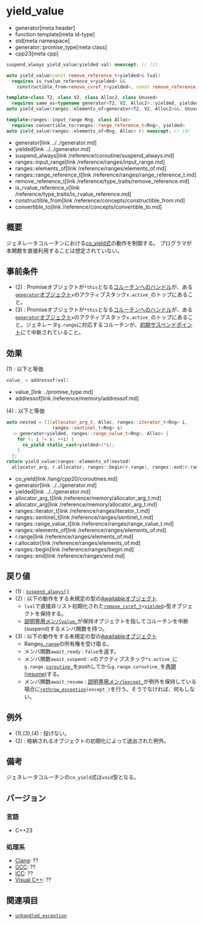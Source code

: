 # yield_value
* generator[meta header]
* function template[meta id-type]
* std[meta namespace]
* generator::promise_type[meta class]
* cpp23[meta cpp]

```cpp
suspend_always yield_value(yielded val) noexcept; // (1)

auto yield_value(const remove_reference_t<yielded>& lval)
  requires is_rvalue_reference_v<yielded> &&
    constructible_from<remove_cvref_t<yielded>, const remove_reference_t<yielded>&>;  // (2)

template<class T2, class V2, class Alloc2, class Unused>
  requires same_as<typename generator<T2, V2, Alloc2>::yielded, yielded>
auto yield_value(ranges::elements_of<generator<T2, V2, Alloc2>&&, Unused> g) noexcept; // (3)

template<ranges::input_range Rng, class Alloc>
  requires convertible_to<ranges::range_reference_t<Rng>, yielded>
auto yield_value(ranges::elements_of<Rng, Alloc> r) noexcept; // (4)
```
* generator[link ../../generator.md]
* yielded[link ../../generator.md]
* suspend_always[link /reference/coroutine/suspend_always.md]
* ranges::input_range[link /reference/ranges/input_range.md]
* ranges::elements_of[link /reference/ranges/elements_of.md]
* ranges::range_reference_t[link /reference/ranges/range_reference_t.md]
* remove_reference_t[link /reference/type_traits/remove_reference.md]
* is_rvalue_reference_v[link /reference/type_traits/is_rvalue_reference.md]
* constructible_from[link /reference/concepts/constructible_from.md]
* convertible_to[link /reference/concepts/convertible_to.md]


## 概要
ジェネレータコルーチンにおける[co_yield式](/lang/cpp20/coroutines.md)の動作を制御する。
プログラマが本関数を直接利用することは想定されていない。


## 事前条件
- (2) : Promiseオブジェクトが`*this`となる[コルーチンへのハンドル](/reference/coroutine/coroutine_handle.md)が、ある[`generator`オブジェクト](../../generator.md)`x`のアクティブスタック`x.active_`のトップにあること。
- (3) : Promiseオブジェクトが`*this`となる[コルーチンへのハンドル](/reference/coroutine/coroutine_handle.md)が、ある[`generator`オブジェクト](../../generator.md)`x`のアクティブスタック`x.active_`のトップにあること。ジェネレータ`g.range`に対応するコルーチンが、[初期サスペンドポイント](initial_suspend.md)にて中断されていること。


## 効果
(1) : 以下と等価
```cpp
value_ = addressof(val)
```
* value_[link ../promise_type.md]
* addressof[link /reference/memory/addressof.md]

(4) : 以下と等価
```cpp
auto nested = [](allocator_arg_t, Alloc, ranges::iterator_t<Rng> i,
                 ranges::sentinel_t<Rng> s)
  -> generator<yielded, ranges::range_value_t<Rng>, Alloc> {
    for (; i != s; ++i) {
      co_yield static_cast<yielded>(*i);
    }
  };  
return yield_value(ranges::elements_of(nested(
  allocator_arg, r.allocator, ranges::begin(r.range), ranges::end(r.range))));
```
* co_yield[link /lang/cpp20/coroutines.md]
* generator[link ../../generator.md]
* yielded[link ../../generator.md]
* allocator_arg_t[link /reference/memory/allocator_arg_t.md]
* allocator_arg[link /reference/memory/allocator_arg_t.md]
* ranges::iterator_t[link /reference/ranges/iterator_t.md]
* ranges::sentinel_t[link /reference/ranges/sentinel_t.md]
* ranges::range_value_t[link /reference/ranges/range_value_t.md]
* ranges::elements_of[link /reference/ranges/elements_of.md]
* r.range[link /reference/ranges/elements_of.md]
* r.allocator[link /reference/ranges/elements_of.md]
* ranges::begin[link /reference/ranges/begin.md]
* ranges::end[link /reference/ranges/end.md]


## 戻り値
- (1) : [`suspend_always{}`](/reference/coroutine/suspend_always.md)
- (2) : 以下の動作をする未規定の型の[Awaitableオブジェクト](/lang/cpp20/coroutines.md)
    - `lval`で直接非リスト初期化された[`remove_cvref_t`](/reference/type_traits/remove_cvref.md)`<`[`yielded`](../../generator.md)`>`型オブジェクトを保持する。
    - [説明専用メンバ`value_`](../promise_type.md)が保持オブジェクトを指してコルーチンを中断(suspend)するメンバ関数を持つ。
- (3) : 以下の動作をする未規定の型の[Awaitableオブジェクト](/lang/cpp20/coroutines.md)
    - Range[`g.range`](/reference/ranges/elements_of.md)の所有権を受け取る。
    - メンバ関数`await_ready` : `false`を返す。
    - メンバ関数`await_suspend` : `x`のアクティブスタック`*x.active_`に`g.range.`[`coroutine_`](/reference/coroutine/coroutine_handle.md)をpushしてから`g.range.coroutine_`を[再開(resume)](/reference/coroutine/coroutine_handle/resume.md)する。
    - メンバ関数`await_resume` : [説明専用メンバ`except_`](../promise_type.md)が例外を保持している場合に[`rethrow_exception`](/reference/exception/rethrow_exception.md)`(except_)`を行う。そうでなければ、何もしない。


## 例外
- (1),(3),(4) : 投げない。
- (2) : 格納されるオブジェクトの初期化によって送出された例外。


## 備考
ジェネレータコルーチンの`co_yield`式は`void`型となる。


## バージョン
### 言語
- C++23

### 処理系
- [Clang](/implementation.md#clang): ??
- [GCC](/implementation.md#gcc): ??
- [ICC](/implementation.md#icc): ??
- [Visual C++](/implementation.md#visual_cpp): ??


## 関連項目
- [`unhandled_exception`](unhandled_exception.md)
